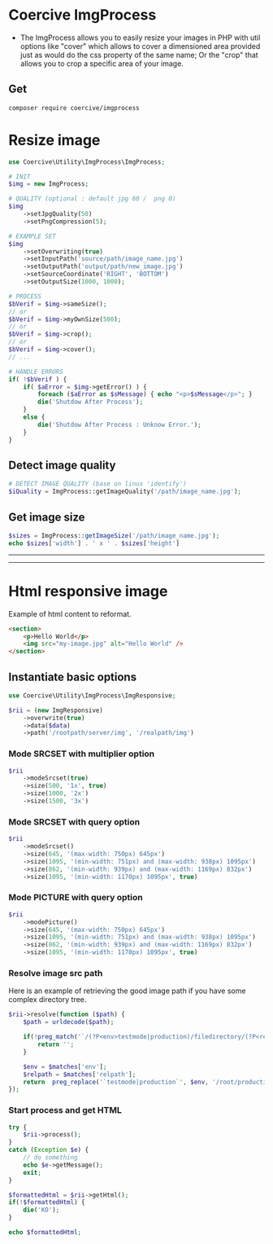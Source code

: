 Coercive ImgProcess
===================

- The ImgProcess allows you to easily resize your images in PHP with util options like "cover" which allows to cover a dimensioned area provided just as would do the css property of the same name; Or the "crop" that allows you to crop a specific area of your image.

Get
---
```
composer require coercive/imgprocess
```

# Resize image

```php
use Coercive\Utility\ImgProcess\ImgProcess;

# INIT
$img = new ImgProcess;

# QUALITY (optional : default jpg 60 /  png 0)
$img
	->setJpgQuality(50)
	->setPngCompression(5);

# EXAMPLE SET
$img
	->setOverwriting(true)
	->setInputPath('source/path/image_name.jpg')
	->setOutputPath('output/path/new_image.jpg')
	->setSourceCoordinate('RIGHT', 'BOTTOM')
	->setOutputSize(1000, 1000);

# PROCESS
$bVerif = $img->sameSize();
// or
$bVerif = $img->myOwnSize(500);
// or
$bVerif = $img->crop();
// or
$bVerif = $img->cover();
// ...

# HANDLE ERRORS
if( !$bVerif ) {
	if( $aError = $img->getError() ) {
		foreach ($aError as $sMessage) { echo "<p>$sMessage</p>"; }
		die('Shutdow After Process');
	}
	else {
		die('Shutdow After Process : Unknow Error.');
	}
}
```

## Detect image quality

```php
# DETECT IMAGE QUALITY (base on linux 'identify')
$iQuality = ImgProcess::getImageQuality('/path/image_name.jpg');
```

## Get image size

```php
$sizes = ImgProcess::getImageSize('/path/image_name.jpg');
echo $sizes['width'] . ' x ' . $sizes['height']
```

---
---
# Html responsive image

Example of html content to reformat.

```html
<section>
    <p>Hello World</p>
    <img src="my-image.jpg" alt="Hello World" />
</section>
```

## Instantiate basic options

```php
use Coercive\Utility\ImgProcess\ImgResponsive;

$rii = (new ImgResponsive)
    ->overwrite(true)
    ->data($data)
    ->path('/rootpath/server/img', '/realpath/img')
```

### Mode SRCSET with multiplier option

```php
$rii
    ->modeSrcset(true)
    ->size(500, '1x', true)
    ->size(1000, '2x')
    ->size(1500, '3x')
```

### Mode SRCSET with query option

```php
$rii
    ->modeSrcset()
    ->size(645, '(max-width: 750px) 645px')
    ->size(1095, '(min-width: 751px) and (max-width: 938px) 1095px')
    ->size(862, '(min-width: 939px) and (max-width: 1169px) 832px')
    ->size(1095, '(min-width: 1170px) 1095px', true)
```

### Mode PICTURE with query option

```php
$rii
    ->modePicture()
    ->size(645, '(max-width: 750px) 645px')
    ->size(1095, '(min-width: 751px) and (max-width: 938px) 1095px')
    ->size(862, '(min-width: 939px) and (max-width: 1169px) 832px')
    ->size(1095, '(min-width: 1170px) 1095px', true)
```

### Resolve image src path

Here is an example of retrieving the good image path if you have some complex directory tree.

```php
$rii->resolve(function ($path) {
    $path = urldecode($path);

    if(!preg_match('`/(?P<env>testmode|production)/filedirectory/(?P<relpath>/.+)$`', $path, $matches)) {
        return '';
    }

    $env = $matches['env'];
    $relpath = $matches['relpath'];
    return  preg_replace('`testmode|production`', $env, '/root/production/specific/path') . $relpath;
});
```

### Start process and get HTML

```php
try {
    $rii->process();
}
catch (Exception $e) {
    // do something
    echo $e->getMessage();
    exit;
}

$formattedHtml = $rii->getHtml();
if(!$formattedHtml) {
    die('KO');
}

echo $formattedHtml;
```